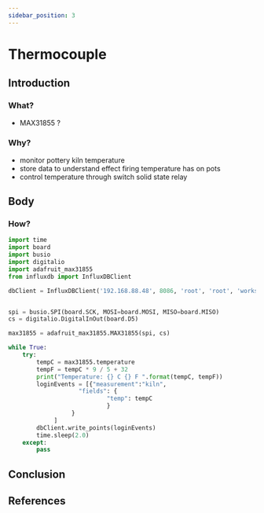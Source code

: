```yaml
---
sidebar_position: 3
---
```


 # Thermocouple


## Introduction
### What?
- MAX31855  ?

### Why?
- monitor pottery kiln temperature
- store data to understand effect firing temperature has on pots
- control temperature through switch solid state relay


## Body

### How?

``` python
import time
import board
import busio
import digitalio
import adafruit_max31855
from influxdb import InfluxDBClient

dbClient = InfluxDBClient('192.168.88.48', 8086, 'root', 'root', 'workshop')


spi = busio.SPI(board.SCK, MOSI=board.MOSI, MISO=board.MISO)
cs = digitalio.DigitalInOut(board.D5)

max31855 = adafruit_max31855.MAX31855(spi, cs)

while True:
    try:
        tempC = max31855.temperature
        tempF = tempC * 9 / 5 + 32
        print("Temperature: {} C {} F ".format(tempC, tempF))
        loginEvents = [{"measurement":"kiln",
                    "fields": {
                            "temp": tempC
                            }
                  }
             ]
        dbClient.write_points(loginEvents)
        time.sleep(2.0)
    except:
        pass
```


## Conclusion

## References